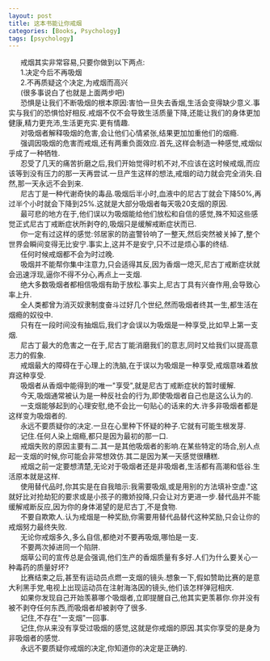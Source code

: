 ```yaml
---
layout: post
title: 这本书能让你戒烟
categories: [Books, Psychology]
tags: [psychology]
---
```

&nbsp;&nbsp;&nbsp;&nbsp;&nbsp;&nbsp;戒烟其实非常容易,只要你做到以下两点:            
&nbsp;&nbsp;&nbsp;&nbsp;&nbsp;&nbsp;1.决定今后不再吸烟       
&nbsp;&nbsp;&nbsp;&nbsp;&nbsp;&nbsp;2.不再质疑这个决定,为戒烟而高兴     
&nbsp;&nbsp;&nbsp;&nbsp;&nbsp;&nbsp;(很多事说白了也就是上面两步吧) <!-- more -->              
&nbsp;&nbsp;&nbsp;&nbsp;&nbsp;&nbsp;恐惧是让我们不断吸烟的根本原因:害怕一旦失去香烟,生活会变得缺少意义.事实与我们的恐惧恰好相反.戒烟不仅不会导致生活质量下降,还能让我们的身体更加健康,精力更充沛,生活更充实.更有情趣.             
&nbsp;&nbsp;&nbsp;&nbsp;&nbsp;&nbsp;对吸烟者解释吸烟的危害,会让他们心情紧张,结果更加加重他们的烟瘾.             
&nbsp;&nbsp;&nbsp;&nbsp;&nbsp;&nbsp;强调因吸烟的危害而戒烟,还有两重负面效应.首先,这样会制造一种感觉,戒烟似乎成了一种牺牲.             
&nbsp;&nbsp;&nbsp;&nbsp;&nbsp;&nbsp;忍受了几天的痛苦折磨之后,我们开始觉得时机不对,不应该在这时候戒烟,而应该等到没有压力的那一天再尝试.一旦产生这样的想法,戒烟的动力就会完全消失.自然,那一天永远不会到来.             
&nbsp;&nbsp;&nbsp;&nbsp;&nbsp;&nbsp;尼古丁是一种代谢奇快的毒品.吸烟后半小时,血液中的尼古丁就会下降50%,再过半个小时就会下降到25%.这就是大部分吸烟者每天吸20支烟的原因.             
&nbsp;&nbsp;&nbsp;&nbsp;&nbsp;&nbsp;最可悲的地方在于,他们误以为吸烟能给他们放松和自信的感觉,殊不知这些感觉正式尼古丁戒断症状所剥夺的,吸烟只是缓解戒断症状而已.             
&nbsp;&nbsp;&nbsp;&nbsp;&nbsp;&nbsp;你一定有过这样的感觉:邻居家的防盗警铃响了一整天,然后突然被关掉了,整个世界会瞬间变得无比安宁.事实上,这并不是安宁,只不过是烦心事的终结.             
&nbsp;&nbsp;&nbsp;&nbsp;&nbsp;&nbsp;任何时候戒烟都不会为时过晚.             
&nbsp;&nbsp;&nbsp;&nbsp;&nbsp;&nbsp;吸烟并不能帮你集中注意力,只会适得其反,因为香烟一熄灭,尼古丁戒断症状就会迅速浮现,逼你不得不分心,再点上一支烟.             
&nbsp;&nbsp;&nbsp;&nbsp;&nbsp;&nbsp;绝大多数吸烟者都相信吸烟有助于放松.事实上,尼古丁具有兴奋作用,会导致心率上升.             
&nbsp;&nbsp;&nbsp;&nbsp;&nbsp;&nbsp;全人类都曾为消灭奴隶制度奋斗过好几个世纪,然而吸烟者终其一生,都生活在烟瘾的奴役中.             
&nbsp;&nbsp;&nbsp;&nbsp;&nbsp;&nbsp;只有在一段时间没有抽烟后,我们才会误以为吸烟是一种享受,比如早上第一支烟.             
&nbsp;&nbsp;&nbsp;&nbsp;&nbsp;&nbsp;尼古丁最大的危害之一在于,尼古丁能消磨我们的意志,同时又给我们以提高意志力的假象.             
&nbsp;&nbsp;&nbsp;&nbsp;&nbsp;&nbsp;戒烟最大的障碍在于心理上的洗脑,在于误以为吸烟是一种享受,戒烟意味着放弃这种享受.             
&nbsp;&nbsp;&nbsp;&nbsp;&nbsp;&nbsp;吸烟者从香烟中能得到的唯一"享受",就是尼古丁戒断症状的暂时缓解.             
&nbsp;&nbsp;&nbsp;&nbsp;&nbsp;&nbsp;今天,吸烟通常被认为是一种反社会的行为,即使吸烟者自己也是这么认为的.             
&nbsp;&nbsp;&nbsp;&nbsp;&nbsp;&nbsp;一支烟能够起到的心理安慰,绝不会比一句贴心的话来的大.许多非吸烟者都是这样变为吸烟者的.             
&nbsp;&nbsp;&nbsp;&nbsp;&nbsp;&nbsp;永远不要质疑你的决定.一旦在心里种下怀疑的种子.它就有可能生根发芽.             
&nbsp;&nbsp;&nbsp;&nbsp;&nbsp;&nbsp;记住.任何人染上烟瘾,都只是因为最初的那一口.             
&nbsp;&nbsp;&nbsp;&nbsp;&nbsp;&nbsp;戒烟失败的原因主要有二.其一是其他吸烟者的影响.在某些特定的场合,别人点起一支烟的时候,你可能会非常想效仿.其二是因为某一天感觉很糟糕.             
&nbsp;&nbsp;&nbsp;&nbsp;&nbsp;&nbsp;戒烟之前一定要想清楚,无论对于吸烟者还是非吸烟者,生活都有高潮和低谷.生活原本就是这样.             
&nbsp;&nbsp;&nbsp;&nbsp;&nbsp;&nbsp;使用替代品时,你其实是在自我暗示:我需要吸烟,或是用别的方法填补空虚."这就好比对抢劫犯的要求或是小孩子的撒娇投降,只会让对方更进一步.替代品并不能缓解戒断反应,因为你的身体渴望的是尼古丁,不是食物.             
&nbsp;&nbsp;&nbsp;&nbsp;&nbsp;&nbsp;不要自欺欺人.认为戒烟是一种奖励,你需要用替代品替代这种奖励,只会让你的戒烟努力最终失败.             
&nbsp;&nbsp;&nbsp;&nbsp;&nbsp;&nbsp;无论你戒烟多久,多么自信,都绝对不要再吸烟,哪怕是一支.             
&nbsp;&nbsp;&nbsp;&nbsp;&nbsp;&nbsp;不要两次掉进同一个陷阱.             
&nbsp;&nbsp;&nbsp;&nbsp;&nbsp;&nbsp;烟草公司的宣传总是会强调,他们生产的香烟质量有多好.人们为什么要关心一种毒药的质量好坏?             
&nbsp;&nbsp;&nbsp;&nbsp;&nbsp;&nbsp;比赛结束之后,甚至有运动员点燃一支烟的镜头.想象一下,假如赞助比赛的是意大利黑手党,电视上出现运动员在注射海洛因的镜头,他们该怎样弹冠相庆.             
&nbsp;&nbsp;&nbsp;&nbsp;&nbsp;&nbsp;如果你发现自己开始羡慕哪个吸烟者,立即提醒自己,他其实更羡慕你.你并没有被不剥夺任何东西,而吸烟者却被剥夺了很多.             
&nbsp;&nbsp;&nbsp;&nbsp;&nbsp;&nbsp;记住,不存在"一支烟"一回事.             
&nbsp;&nbsp;&nbsp;&nbsp;&nbsp;&nbsp;记住,你从来没有享受过吸烟的感觉,这就是你戒烟的原因.其实你享受的是身为非吸烟者的感觉.             
&nbsp;&nbsp;&nbsp;&nbsp;&nbsp;&nbsp;永远不要质疑你戒烟的决定,你知道你的决定是正确的.              
